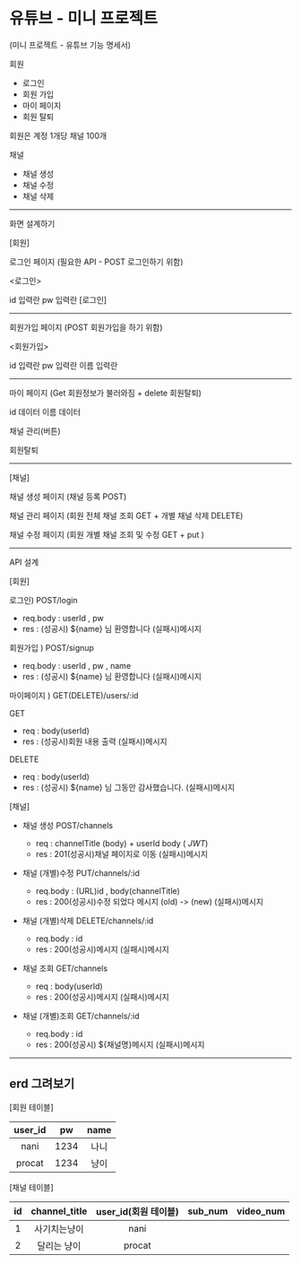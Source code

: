 # 유튜브 - 미니 프로젝트

(미니 프로젝트 - 유튜브 기능 명세서)

회원

- 로그인
- 회원 가입
- 마이 페이지
- 회원 탈퇴

회원은 계정 1개당 채널 100개

채널

- 채널 생성
- 채널 수정
- 채널 삭제

---

화면 설계하기

[회원]

로그인 페이지 (필요한 API - POST 로그인하기 위함)

<로그인>

id 입력란
pw 입력란
[로그인]

---

회원가입 페이지 (POST 회원가입을 하기 위함)

<회원가입>

id 입력란
pw 입력란
이름 입력란

---

마이 페이지 (Get 회원정보가 불러와짐 + delete 회원탈퇴)

id 데이터
이름 데이터

채널 관리(버튼)

회원탈퇴

---

[채널]

채널 생성 페이지 (채널 등록 POST)

채널 관리 페이지 (회원 전체 채널 조회 GET + 개별 채널 삭제 DELETE)

채널 수정 페이지 (회원 개별 채널 조회 및 수정 GET + put )

---

API 설계

[회원]

로그인) POST/login

- req.body : userId , pw
- res : (성공시) ${name} 님 환영합니다
  (실패시)메시지

회원가입 ) POST/signup

- req.body : userId , pw , name
- res : (성공시) ${name} 님 환영합니다
  (실패시)메시지

마이페이지 ) GET(DELETE)/users/:id

GET

- req : body(userId)
- res : (성공시)회원 내용 출력
  (실패시)메시지

DELETE

- req : body(userId)
- res : (성공시) ${name} 님 그동안 감사했습니다.
  (실패시)메시지

[채널]

- 채널 생성 POST/channels

  - req : channelTitle (body) + userId body ( _JWT_)
  - res : 201(성공시)채널 페이지로 이동
    (실패시)메시지

- 채널 (개별)수정 PUT/channels/:id

  - req.body : (URL)id , body(channelTitle)
  - res : 200(성공시)수정 되었다 메시지 (old) -> (new)
    (실패시)메시지

- 채널 (개별)삭제 DELETE/channels/:id

  - req.body : id
  - res : 200(성공시)메시지
    (실패시)메시지

- 채널 조회 GET/channels

  - req : body(userId)
  - res : 200(성공시)메시지
    (실패시)메시지

- 채널 (개별)조회 GET/channels/:id

  - req.body : id
  - res : 200(성공시) ${채널명}메시지
    (실패시)메시지

---

## erd 그려보기

[회원 테이블]

| user_id |  pw  | name |
| :-----: | :--: | :--: |
|  nani   | 1234 | 나니 |
| procat  | 1234 | 냥이 |

[채널 테이블]

| id  | channel_title | user_id(회원 테이블) | sub_num | video_num |
| :-: | :-----------: | :------------------: | :-----: | :-------: |
|  1  | 사기치는냥이  |         nani         |         |           |
|  2  |  달리는 냥이  |        procat        |         |           |
